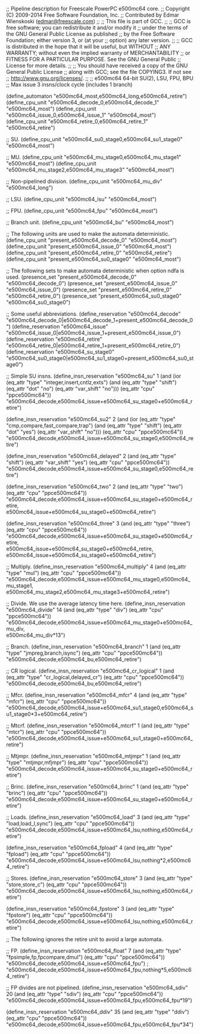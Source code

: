 ;; Pipeline description for Freescale PowerPC e500mc64 core.
;;   Copyright (C) 2009-2014 Free Software Foundation, Inc.
;;   Contributed by Edmar Wienskoski (edmar@freescale.com)
;;
;; This file is part of GCC.
;;
;; GCC is free software; you can redistribute it and/or modify it
;; under the terms of the GNU General Public License as published
;; by the Free Software Foundation; either version 3, or (at your
;; option) any later version.
;;
;; GCC is distributed in the hope that it will be useful, but WITHOUT
;; ANY WARRANTY; without even the implied warranty of MERCHANTABILITY
;; or FITNESS FOR A PARTICULAR PURPOSE.  See the GNU General Public
;; License for more details.
;;
;; You should have received a copy of the GNU General Public License
;; along with GCC; see the file COPYING3.  If not see
;; <http://www.gnu.org/licenses/>.
;;
;; e500mc64 64-bit SU(2), LSU, FPU, BPU
;; Max issue 3 insns/clock cycle (includes 1 branch)

(define_automaton "e500mc64_most,e500mc64_long,e500mc64_retire")
(define_cpu_unit "e500mc64_decode_0,e500mc64_decode_1" "e500mc64_most")
(define_cpu_unit "e500mc64_issue_0,e500mc64_issue_1"   "e500mc64_most")
(define_cpu_unit "e500mc64_retire_0,e500mc64_retire_1" "e500mc64_retire")

;; SU.
(define_cpu_unit "e500mc64_su0_stage0,e500mc64_su1_stage0" "e500mc64_most")

;; MU.
(define_cpu_unit "e500mc64_mu_stage0,e500mc64_mu_stage1" "e500mc64_most")
(define_cpu_unit "e500mc64_mu_stage2,e500mc64_mu_stage3" "e500mc64_most")

;; Non-pipelined division.
(define_cpu_unit "e500mc64_mu_div" "e500mc64_long")

;; LSU.
(define_cpu_unit "e500mc64_lsu" "e500mc64_most")

;; FPU.
(define_cpu_unit "e500mc64_fpu" "e500mc64_most")

;; Branch unit.
(define_cpu_unit "e500mc64_bu" "e500mc64_most")

;; The following units are used to make the automata deterministic.
(define_cpu_unit "present_e500mc64_decode_0" "e500mc64_most")
(define_cpu_unit "present_e500mc64_issue_0" "e500mc64_most")
(define_cpu_unit "present_e500mc64_retire_0" "e500mc64_retire")
(define_cpu_unit "present_e500mc64_su0_stage0" "e500mc64_most")

;; The following sets to make automata deterministic when option ndfa is used.
(presence_set "present_e500mc64_decode_0" "e500mc64_decode_0")
(presence_set "present_e500mc64_issue_0" "e500mc64_issue_0")
(presence_set "present_e500mc64_retire_0" "e500mc64_retire_0")
(presence_set "present_e500mc64_su0_stage0" "e500mc64_su0_stage0")

;; Some useful abbreviations.
(define_reservation "e500mc64_decode"
    "e500mc64_decode_0|e500mc64_decode_1+present_e500mc64_decode_0")
(define_reservation "e500mc64_issue"
    "e500mc64_issue_0|e500mc64_issue_1+present_e500mc64_issue_0")
(define_reservation "e500mc64_retire"
   "e500mc64_retire_0|e500mc64_retire_1+present_e500mc64_retire_0")
(define_reservation "e500mc64_su_stage0"
   "e500mc64_su0_stage0|e500mc64_su1_stage0+present_e500mc64_su0_stage0")

;; Simple SU insns.
(define_insn_reservation "e500mc64_su" 1
  (and (ior (eq_attr "type" "integer,insert,cntlz,exts")
	    (and (eq_attr "type" "shift")
		 (eq_attr "dot" "no")
		 (eq_attr "var_shift" "no")))
       (eq_attr "cpu" "ppce500mc64"))
  "e500mc64_decode,e500mc64_issue+e500mc64_su_stage0+e500mc64_retire")

(define_insn_reservation "e500mc64_su2" 2
  (and (ior (eq_attr "type" "cmp,compare,fast_compare,trap")
	    (and (eq_attr "type" "shift")
		 (eq_attr "dot" "yes")
		 (eq_attr "var_shift" "no")))
       (eq_attr "cpu" "ppce500mc64"))
  "e500mc64_decode,e500mc64_issue+e500mc64_su_stage0,e500mc64_retire")

(define_insn_reservation "e500mc64_delayed" 2
  (and (eq_attr "type" "shift")
       (eq_attr "var_shift" "yes")
       (eq_attr "cpu" "ppce500mc64"))
  "e500mc64_decode,e500mc64_issue+e500mc64_su_stage0,e500mc64_retire")

(define_insn_reservation "e500mc64_two" 2
  (and (eq_attr "type" "two")
       (eq_attr "cpu" "ppce500mc64"))
  "e500mc64_decode,e500mc64_issue+e500mc64_su_stage0+e500mc64_retire,\
   e500mc64_issue+e500mc64_su_stage0+e500mc64_retire")

(define_insn_reservation "e500mc64_three" 3
  (and (eq_attr "type" "three")
       (eq_attr "cpu" "ppce500mc64"))
  "e500mc64_decode,e500mc64_issue+e500mc64_su_stage0+e500mc64_retire,\
   e500mc64_issue+e500mc64_su_stage0+e500mc64_retire,\
   e500mc64_issue+e500mc64_su_stage0+e500mc64_retire")

;; Multiply.
(define_insn_reservation "e500mc64_multiply" 4
  (and (eq_attr "type" "mul")
       (eq_attr "cpu" "ppce500mc64"))
  "e500mc64_decode,e500mc64_issue+e500mc64_mu_stage0,e500mc64_mu_stage1,\
   e500mc64_mu_stage2,e500mc64_mu_stage3+e500mc64_retire")

;; Divide. We use the average latency time here.
(define_insn_reservation "e500mc64_divide" 14
  (and (eq_attr "type" "div")
       (eq_attr "cpu" "ppce500mc64"))
  "e500mc64_decode,e500mc64_issue+e500mc64_mu_stage0+e500mc64_mu_div,\
   e500mc64_mu_div*13")

;; Branch.
(define_insn_reservation "e500mc64_branch" 1
  (and (eq_attr "type" "jmpreg,branch,isync")
       (eq_attr "cpu" "ppce500mc64"))
  "e500mc64_decode,e500mc64_bu,e500mc64_retire")

;; CR logical.
(define_insn_reservation "e500mc64_cr_logical" 1
  (and (eq_attr "type" "cr_logical,delayed_cr")
       (eq_attr "cpu" "ppce500mc64"))
  "e500mc64_decode,e500mc64_bu,e500mc64_retire")

;; Mfcr.
(define_insn_reservation "e500mc64_mfcr" 4
  (and (eq_attr "type" "mfcr")
       (eq_attr "cpu" "ppce500mc64"))
  "e500mc64_decode,e500mc64_issue+e500mc64_su1_stage0,e500mc64_su1_stage0*3+e500mc64_retire")

;; Mtcrf.
(define_insn_reservation "e500mc64_mtcrf" 1
  (and (eq_attr "type" "mtcr")
       (eq_attr "cpu" "ppce500mc64"))
  "e500mc64_decode,e500mc64_issue+e500mc64_su1_stage0+e500mc64_retire")

;; Mtjmpr.
(define_insn_reservation "e500mc64_mtjmpr" 1
  (and (eq_attr "type" "mtjmpr,mfjmpr")
       (eq_attr "cpu" "ppce500mc64"))
  "e500mc64_decode,e500mc64_issue+e500mc64_su_stage0+e500mc64_retire")

;; Brinc.
(define_insn_reservation "e500mc64_brinc" 1
  (and (eq_attr "type" "brinc")
       (eq_attr "cpu" "ppce500mc64"))
  "e500mc64_decode,e500mc64_issue+e500mc64_su_stage0+e500mc64_retire")

;; Loads.
(define_insn_reservation "e500mc64_load" 3
  (and (eq_attr "type" "load,load_l,sync")
       (eq_attr "cpu" "ppce500mc64"))
  "e500mc64_decode,e500mc64_issue+e500mc64_lsu,nothing,e500mc64_retire")

(define_insn_reservation "e500mc64_fpload" 4
  (and (eq_attr "type" "fpload")
       (eq_attr "cpu" "ppce500mc64"))
  "e500mc64_decode,e500mc64_issue+e500mc64_lsu,nothing*2,e500mc64_retire")

;; Stores.
(define_insn_reservation "e500mc64_store" 3
  (and (eq_attr "type" "store,store_c")
       (eq_attr "cpu" "ppce500mc64"))
  "e500mc64_decode,e500mc64_issue+e500mc64_lsu,nothing,e500mc64_retire")

(define_insn_reservation "e500mc64_fpstore" 3
  (and (eq_attr "type" "fpstore")
       (eq_attr "cpu" "ppce500mc64"))
  "e500mc64_decode,e500mc64_issue+e500mc64_lsu,nothing,e500mc64_retire")

;; The following ignores the retire unit to avoid a large automata.

;; FP.
(define_insn_reservation "e500mc64_float" 7
  (and (eq_attr "type" "fpsimple,fp,fpcompare,dmul")
       (eq_attr "cpu" "ppce500mc64"))
  "e500mc64_decode,e500mc64_issue+e500mc64_fpu")
; "e500mc64_decode,e500mc64_issue+e500mc64_fpu,nothing*5,e500mc64_retire")

;; FP divides are not pipelined.
(define_insn_reservation "e500mc64_sdiv" 20
  (and (eq_attr "type" "sdiv")
       (eq_attr "cpu" "ppce500mc64"))
  "e500mc64_decode,e500mc64_issue+e500mc64_fpu,e500mc64_fpu*19")

(define_insn_reservation "e500mc64_ddiv" 35
  (and (eq_attr "type" "ddiv")
       (eq_attr "cpu" "ppce500mc64"))
  "e500mc64_decode,e500mc64_issue+e500mc64_fpu,e500mc64_fpu*34")
